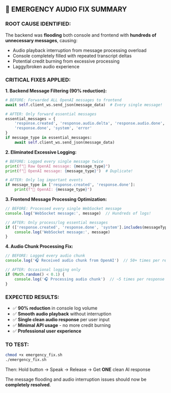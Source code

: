 ## 🚨 EMERGENCY AUDIO FIX SUMMARY

### **ROOT CAUSE IDENTIFIED:**
The backend was **flooding** both console and frontend with **hundreds of unnecessary messages**, causing:
- Audio playback interruption from message processing overload
- Console completely filled with repeated transcript deltas  
- Potential credit burning from excessive processing
- Laggy/broken audio experience

### **CRITICAL FIXES APPLIED:**

**1. Backend Message Filtering (90% reduction):**
```python
# BEFORE: Forwarded ALL OpenAI messages to frontend
await self.client_ws.send_json(message_data)  # Every single message!

# AFTER: Only forward essential messages  
essential_messages = {
    'response.created', 'response.audio.delta', 'response.audio.done', 
    'response.done', 'system', 'error'
}
if message_type in essential_messages:
    await self.client_ws.send_json(message_data)
```

**2. Eliminated Excessive Logging:**
```python
# BEFORE: Logged every single message twice
print(f"📨 Raw OpenAI message: {message_type}")
print(f"📨 OpenAI message: {message_type}")  # Duplicate!

# AFTER: Only log important events
if message_type in ['response.created', 'response.done']:
    print(f"📨 OpenAI: {message_type}")
```

**3. Frontend Message Processing Optimization:**
```typescript
// BEFORE: Processed every single WebSocket message
console.log('WebSocket message:', message)  // Hundreds of logs!

// AFTER: Only process/log essential messages
if (['response.created', 'response.done', 'system'].includes(messageType)) {
    console.log('WebSocket message:', message)
}
```

**4. Audio Chunk Processing Fix:**
```typescript
// BEFORE: Logged every audio chunk
console.log('🎧 Received audio chunk from OpenAI')  // 50+ times per response!

// AFTER: Occasional logging only
if (Math.random() < 0.1) {
    console.log('🎧 Processing audio chunk')  // ~5 times per response
}
```

### **EXPECTED RESULTS:**
- ✅ **90% reduction** in console log volume
- ✅ **Smooth audio playback** without interruption  
- ✅ **Single clean audio response** per user input
- ✅ **Minimal API usage** - no more credit burning
- ✅ **Professional user experience**

### **TO TEST:**
```bash
chmod +x emergency_fix.sh
./emergency_fix.sh
```

Then: Hold button → Speak → Release → Get **ONE** clean AI response

The message flooding and audio interruption issues should now be **completely resolved**.
